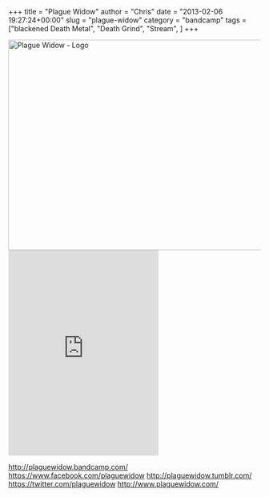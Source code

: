 +++
title = "Plague Widow"
author = "Chris"
date = "2013-02-06 19:27:24+00:00"
slug = "plague-widow"
category = "bandcamp"
tags = ["blackened Death Metal", "Death Grind", "Stream", ]
+++

<img src="http://necroslaughter.de/wp-content/uploads/2013/02/Plague-Widow-Plague-Widow.png" alt="Plague Widow - Plague Widow" width="0" height="0" class="alignleft size-full wp-image-10127" />
<img src="http://necroslaughter.de/wp-content/uploads/2013/02/Plague-Widow-Logo.png" alt="Plague Widow - Logo" width="690" height="420" class="alignleft size-full wp-image-10128" />

<iframe width="300" height="410" style="position: relative; display: block; width: 300px; height: 410px;" src="http://bandcamp.com/EmbeddedPlayer/v=2/album=4066300030/size=grande3/bgcol=222222/linkcol=FFFFFF/" allowtransparency="true" frameborder="0"><a href="http://plaguewidow.bandcamp.com/album/plague-widow-ep">Plague Widow EP by Plague Widow</a></iframe>


<a href="http://plaguewidow.bandcamp.com/">http://plaguewidow.bandcamp.com/</a>
<a href="https://www.facebook.com/plaguewidow">https://www.facebook.com/plaguewidow</a>
<a href="http://plaguewidow.tumblr.com/">http://plaguewidow.tumblr.com/</a>
<a href="https://twitter.com/plaguewidow">https://twitter.com/plaguewidow</a>
<a href="http://www.plaguewidow.com/">http://www.plaguewidow.com/</a>
